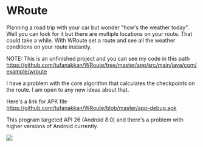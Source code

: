 # WRoute

Planning a road trip with your car but wonder "how's the weather today". Well you can look for it but there are multiple locations on your route. That could take a while. With WRoute set a route and see all the weather conditions on your route instantly.

NOTE: This is an unfinished project and you can see my code in this path https://github.com/tufanakkan/WRoute/tree/master/app/src/main/java/com/example/wroute 

I have a problem with the core algorithm that calculates the checkpoints on the route. I am open to any new ideas about that.

Here's a link for APK file https://github.com/tufanakkan/WRoute/blob/master/app-debug.apk

This program targeted API 26 (Android 8.0) and there's a problem with higher versions of Android currently.

![](https://media.giphy.com/media/XCygmrYiU1Q9ctwDSt/giphy.gif)
